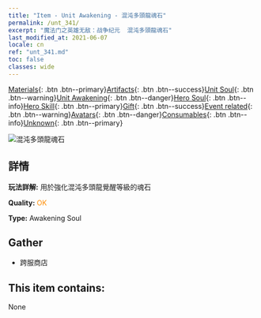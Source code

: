 ```yaml
---
title: "Item - Unit Awakening - 混沌多頭龍魂石"
permalink: /unt_341/
excerpt: "魔法门之英雄无敌：战争纪元  混沌多頭龍魂石"
last_modified_at: 2021-06-07
locale: cn
ref: "unt_341.md"
toc: false
classes: wide
---
```

 [Materials](/ItemsCN/){: .btn .btn--primary}[Artifacts](/ItemsCN/Artifacts/){: .btn .btn--success}[Unit Soul](/ItemsCN/UnitSoul/){: .btn .btn--warning}[Unit Awakening](/ItemsCN/UnitAwakening/){: .btn .btn--danger}[Hero Soul](/ItemsCN/HeroSoul/){: .btn .btn--info}[Hero Skill](/ItemsCN/HeroSkill/){: .btn .btn--primary}[Gift](/ItemsCN/Gift/){: .btn .btn--success}[Event related](/ItemsCN/Events/){: .btn .btn--warning}[Avatars](/ItemsCN/Avatars/){: .btn .btn--danger}[Consumables](/ItemsCN/Consumables/){: .btn .btn--info}[Unknown](/ItemsCN/Unknown/){: .btn .btn--primary}

 ![混沌多頭龍魂石](/images/u/tia_duotoulong.jpg)

## 詳情
 **玩法詳解:** 用於強化混沌多頭龍覺醒等級的魂石

 **Quality:** <span style="color: #FF8C00">OK</span>

 **Type:** Awakening Soul

## Gather

*    跨服商店 

## This item contains:

  None

